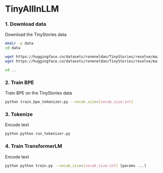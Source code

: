 # TinyAllInLLM

### 1. Download data
Download the TinyStories data

``` sh
mkdir -p data
cd data

wget https://huggingface.co/datasets/roneneldan/TinyStories/resolve/main/TinyStoriesV2-GPT4-train.txt
wget https://huggingface.co/datasets/roneneldan/TinyStories/resolve/main/TinyStoriesV2-GPT4-valid.txt

cd ..
```

### 2. Train BPE
Train BPE on the TinyStories data

``` sh
python train_bpe_tokenizer.py --vocab_size=[vocab_size:int]
```

### 3. Tokenize
Encode text

``` sh
python python run_tokenizer.py
```

### 4. Train TransformerLM
Encode text

``` sh
python python train.py --vocab_size=[vocab_size:int] [params ...]
```
